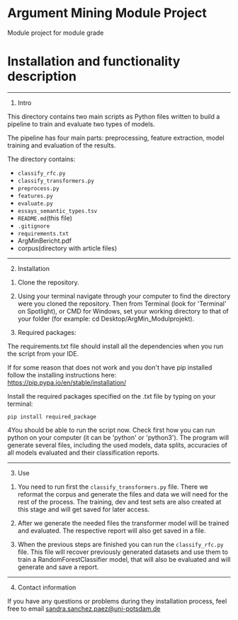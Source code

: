 # Argument Mining Module Project

Module project for module grade


Installation and functionality description
=======================


-------

1. Intro

This directory contains two main scripts as Python files written to build a pipeline to train and evaluate two types of models.

The pipeline has four main parts: preprocessing, feature extraction, model training and evaluation of the results. 


The directory contains:

* `classify_rfc.py`
* `classify_transformers.py`
* `preprocess.py`
* `features.py`
* `evaluate.py`
* `essays_semantic_types.tsv`
* `README.md`(this file)
* `.gitignore`
* `requirements.txt`
* ArgMinBericht.pdf
* corpus(directory with article files)


-------

2. Installation

1) Clone the repository.

2) Using your terminal navigate through your computer to find the directory were you cloned the repository. Then from Terminal (look for 'Terminal' on Spotlight), or CMD for Windows,  set your working directory to that of your folder (for example: cd Desktop/ArgMin_Modulprojekt).

3) Required packages:

The requirements.txt file should install all the dependencies when you run the script from your IDE.

If for some reason that does not work and you don't have pip installed follow the installing instructions here: https://pip.pypa.io/en/stable/installation/

Install the required packages specified on the .txt file by typing on your terminal:

```
pip install required_package
```


4You should be able to run the script now. Check first how you can run python on your computer (it can be 'python' or 'python3'). The program will generate several files, including the used models, data splits, accuracies of all models evaluated and their classification reports.

-------
3. Use

1) You need to run first the `classify_transformers.py` file. There we reformat the corpus and generate the files and data we will need for the rest of the process. The training, dev and test sets are also created at this stage and will get saved for later access.

2) After we generate the needed files the transformer model will be trained and evaluated. The respective report will also get saved in a file.
3) When the previous steps are finished you can run the `classify_rfc.py` file. This file will recover previously generated datasets and use them to train a RandomForestClassifier model, that will also be evaluated and will generate and save a report.
-------
4. Contact information

If you have any questions or problems during they installation process, feel free to email sandra.sanchez.paez@uni-potsdam.de